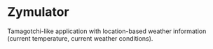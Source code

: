 # Zymulator
Tamagotchi-like application with location-based weather information (current temperature, current weather conditions).
